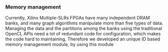 ### Memory management
Currently, Xilinx Multiple-SLRs FPGAs have many independent DRAM banks, and many graph algorithms manipulate more than five types of data. Managing the data and the partitions among the banks using the traditional OpenCL APIs need a lot of redundant code for configuration, which makes the code hard to maintaining, Therefore we developed an unique ID based memory management module, by using this module  